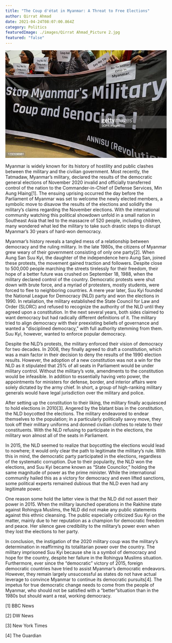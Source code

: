 ```yaml
---
title: "The Coup d'état in Myanmar: A Threat to Free Elections"
author: Qirrat Ahmad
date: 2021-04-24T08:07:00.864Z
category: Politics
featuredImage: ./images/Qirrat Ahmad_Picture 2.jpg
featured: "false"
---
```

![](images/qirrat-ahmad_picture-2.jpg)

<!--StartFragment-->

Myanmar is widely known for its history of hostility and public clashes between the military and the civilian government. Most recently, the Tatmadaw, Myanmar’s military, declared the results of the democratic general elections of November 2020 invalid and officially transferred control of the nation to the Commander-in-Chief of Defense Services, Min Aung Hlaing\[1]. The ensuing uprising occurred the day before the Parliament of Myanmar was set to welcome the newly elected members, a symbolic move to disavow the results of the elections and solidify the military’s claims regarding the November elections. With the international community watching this political showdown unfold in a small nation in Southeast Asia that led to the massacre of 520 people, including children, many wondered what led the military to take such drastic steps to disrupt Myanmar’s 30 years of hard-won democracy.

Myanmar’s history reveals a tangled mess of a relationship between democracy and the ruling military. In the late 1980s, the citizens of Myanmar grew weary of their government consisting of only one party\[2]. When Aung San Suu Kyi, the daughter of the independence hero Aung San, joined these protests, the movement gained traction and followers. Despite close to 500,000 people marching the streets tirelessly for their freedom, their hope of a better future was crushed on September 18, 1988, when the military declared control of the country. Democratic protests were shut down with brute force, and a myriad of protesters, mostly students, were forced to flee to neighboring countries. A mere year later, Suu Kyi founded the National League for Democracy (NLD) party and won the elections in 1990. In retaliation, the military established the State Council for Law and Order (SLORC) and refused to recognize the authority of the NLD until they agreed upon a constitution. In the next several years, both sides claimed to want democracy but had radically different definitions of it. The military tried to align democracy with their preexisting beliefs of governance and wanted a "disciplined democracy," with full authority stemming from them. Suu Kyi, however, wanted to enforce popular democracy.

Despite the NLD’s protests, the military enforced their vision of democracy for two decades. In 2008, they finally agreed to draft a constitution, which was a main factor in their decision to deny the results of the 1990 election results. However, the adoption of a new constitution was not a win for the NLD as it stipulated that 25% of all seats in Parliament would be under military control. Without the military’s vote, amendments to the constitution would be infeasible. In addition to essentially having veto power, the appointments for ministers for defense, border, and interior affairs were solely dictated by the army chief. In short, a group of high-ranking military generals would have legal jurisdiction over the military and police.

After setting up the constitution to their liking, the military finally acquiesced to hold elections in 2010\[3]. Angered by the blatant bias in the constitution, the NLD boycotted the elections. The military endeavored to endear themselves to the population; in a particularly politically savvy move, they took off their military uniforms and donned civilian clothes to relate to their constituents. With the NLD refusing to participate in the elections, the military won almost all of the seats in Parliament.

In 2015, the NLD seemed to realize that boycotting the elections would lead to nowhere; it would only clear the path to legitimate the military’s rule. With this in mind, the democratic party participated in the elections, regardless of the systematic corruption. Due to their popularity, the NLD won the elections, and Suu Kyi became known as “State Councilor,” holding the same magnitude of power as the prime minister. While the international community hailed this as a victory for democracy and even lifted sanctions, some political experts remained dubious that the NLD even had any legitimate power.

One reason some hold the latter view is that the NLD did not assert their power in 2015. When the military launched operations in the Rakhine state against Rohingya Muslims, the NLD did not make any public statements against this ethnic cleansing. The public especially criticized Suu Kyi on the matter, mainly due to her reputation as a champion for democratic freedom and peace. Her silence gave credibility to the military’s power even when they lost the elections to her party.

In conclusion, the instigation of the 2020 military coup was the military’s determination in reaffirming its totalitarian power over the country. The military imprisoned Suu Kyi because she is a symbol of democracy and hope for the country, despite her failure in the Rohingya Muslims situation. Furthermore, ever since the “democratic” victory of 2015, foreign democratic countries have tried to assist Myanmar’s democratic endeavors. However, they remain largely unsuccessful as states do not have actual leverage to convince Myanmar to continue its democratic pursuits\[4]. The impetus for true democratic change needs to come from the people of Myanmar, who should not be satisfied with a “better”situation than in the 1980s but should want a real, working democracy.



\[1] BBC News

\[2] DW News

\[3] New York Times

\[4] The Guardian



<!--EndFragment-->